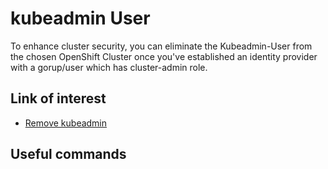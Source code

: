 # kubeadmin User

To enhance cluster security, you can eliminate the Kubeadmin-User from the chosen OpenShift Cluster once you've established an identity provider with a gorup/user which has cluster-admin role.

## Link of interest 
* [Remove kubeadmin](https://docs.openshift.com/container-platform/latest/authentication/remove-kubeadmin.html)


## Useful commands

```bash

```
